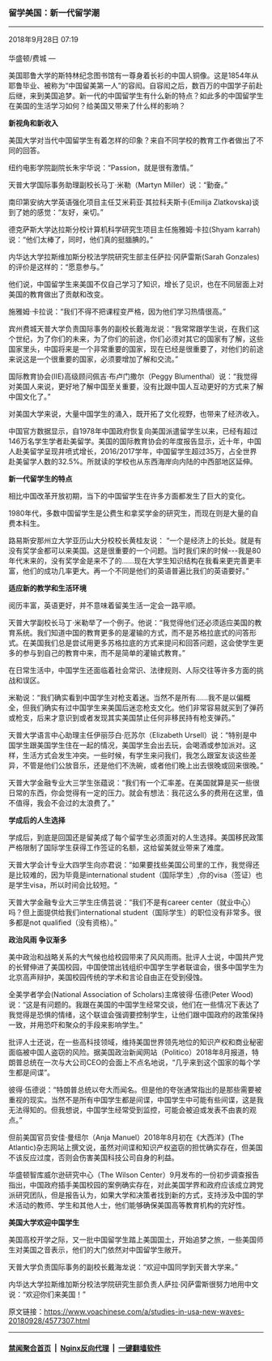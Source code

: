 ### 留学美国：新一代留学潮
------------------------

<div class="published">
 <span class="date" title="中国时间">
  <time datetime="2018-09-28T07:19:58+08:00">
   2018年9月28日 07:19
  </time>
 </span>
</div>
<br/>
<div class="wsw">
 <span class="dateline">
  华盛顿/费城 —
 </span>
 <p>
  美国耶鲁大学的斯特林纪念图书馆有一尊身着长衫的中国人铜像。这是1854年从耶鲁毕业、被称为“中国留美第一人”的容闳。自容闳之后，数百万的中国学子前赴后继，来到美国追梦。新一代的中国留学生有什么新的特点？如此多的中国留学生在美国的生活学习如何？给美国又带来了什么样的影响？
 </p>
 <p>
  <strong>
   新视角和新收入
  </strong>
 </p>
 <p>
  美国大学对当代中国留学生有着怎样的印象？来自不同学校的教育工作者做出了不同的回答。
 </p>
 <p>
  纽约电影学院副院长朱宇华说：“Passion，就是很有激情。”
 </p>
 <p>
  天普大学国际事务助理副校长马丁·米勒（Martyn Miller）说：“勤奋。”
 </p>
 <p>
  南印第安纳大学英语强化项目主任艾米莉亚·其拉科夫斯卡(Emilija Zlatkovska)谈到了她的感觉：“友好，亲切。”
 </p>
 <p>
  德克萨斯大学达拉斯分校计算机科学研究生项目主任施雅姆·卡拉(Shyam karrah)说：“他们太棒了，同时，他们真的挺腼腆的。”
 </p>
 <p>
  内华达大学拉斯维加斯分校法学院研究生部主任萨拉·冈萨雷斯(Sarah Gonzales)的评价是这样的：“愿意参与。”
 </p>
 <p>
  他们说，中国留学生来美国不仅自己学习了知识，增长了见识，也在不同层面上对美国的教育做出了贡献和改变。
 </p>
 <p>
  施雅姆·卡拉说：“我们不得不把课程变严格，因为他们学习热情很高。”
 </p>
 <p>
  宾州费城天普大学负责国际事务的副校长戴海龙说：“我常常跟学生说，在我们这个世纪，为了你们的未来，为了你们的前途，你们必须对其它的国家有了解，这些国家里头，中国将来是一个非常重要的国家，现在已经是很重要了，对他们的前途来说这是一个很重要的国家，必须要增加了解和交流。”
 </p>
 <p>
  国际教育协会(IIE)高级顾问佩吉·布卢门撒尔（Peggy Blumenthal）说：“我觉得对美国人来说，更好地了解中国至关重要，没有比跟中国人互动更好的方式来了解中国文化了。”
 </p>
 <p>
  对美国大学来说，大量中国学生的涌入，既开拓了文化视野，也带来了经济收入。
 </p>
 <p>
  中国官方数据显示，自1978年中国政府恢复向美国派遣留学生以来，已经有超过146万名学生学者赴美留学。美国的国际教育协会的年度报告显示，近十年，中国人赴美留学呈现井喷式增长，2016/2017学年，中国留学生超过35万，占全世界赴美留学人数的32.5%。所就读的学校也从东西海岸向内陆的中西部地区延伸。
 </p>
 <p>
  <strong>
   新一代留学生的特点
  </strong>
 </p>
 <p>
  相比中国改革开放初期，当下的中国留学生在许多方面都发生了巨大的变化。
 </p>
 <p>
  1980年代，多数中国留学生是公费生和拿奖学金的研究生，而现在则是大量的自费本科生。
 </p>
 <p>
  路易斯安那州立大学亚历山大分校校长黄桂友说： “一个是经济上的长处。就是有没有奖学金都可以来美国。这是很重要的一个问题。当时我们来的时候---我是80年代末来的，没有奖学金是来不了的……现在大学生知识结构在我看来更完善更丰富，他们的成功几率更大。再一个不同是他们的英语普遍比我们的英语要好。”
 </p>
 <p>
  <strong>
   适应新的教学和生活环境
  </strong>
 </p>
 <p>
  阅历丰富，英语更好，并不意味着留美生活一定会一路平顺。
 </p>
 <p>
  天普大学副校长马丁·米勒举了一个例子。他说：“我觉得他们还必须适应美国的教育系统。我们知道中国的教育更多的是灌输的方式，而不是苏格拉底式的问答形式。在美国我们总是尝试用更多苏格拉底的方式来提问和回答问题，这会使学生更多的参与到自己的教育中来，而不是简单的灌输式教育。”
 </p>
 <p>
  在日常生活中，中国学生还面临着社会常识、法律规则、人际交往等许多方面的挑战和误区。
 </p>
 <p>
  米勒说：“我们确实看到中国学生对枪支着迷。当然不是所有……我不是以偏概全，但我们确实有过中国学生来美国后迷恋枪支文化。他们非常容易就买到了弹药或枪支，后来才意识到或者发现其实美国禁止任何非移民持有枪支弹药。”
 </p>
 <p>
  天普大学语言中心助理主任伊丽莎白·厄苏尔（Elizabeth Ursell）说：“特别是中国学生跟美国学生住在一起的情况，美国学生会出去玩，会喝酒或参加派对。这样，生活方式会发生冲突。一些时候，有学生来问我们，我怎么跟室友谈这些差异，不管是他们公放音乐，还是他们不洗碗，或者他们晚上出去很晚或回来很晚。”
 </p>
 <p>
  天普大学金融专业大三学生张蕴说：“我们有一个汇率差。在美国就算是买一些很日常的东西，你会觉得有一定的压力。就会有想法：我花这么多的费用在这里，值不值得，我会不会过的太浪费了。”
 </p>
 <p>
  <strong>
   学成后的人生选择
  </strong>
 </p>
 <p>
  学成后，到底是回国还是留美成了每个留学生必须面对的人生选择。美国移民政策严格限制了国际学生获得工作签证的名额，这给留美就业带来了难度。
 </p>
 <p>
  天普大学会计专业大四学生向亦君说：“如果要找些美国公司里的工作，我觉得还是比较难的，因为毕竟是international student（国际学生）,你的visa（签证）也是学生visa，所以时间会比较短。“
 </p>
 <p>
  天普大学金融专业大三学生庄倩芸说：“我们不是有career center（就业中心）吗？但上面提供给我们international student（国际学生）的职位没有非常多。很多都是not qualified（没有资格）。”
 </p>
 <p>
  <strong>
   政治风雨 争议渐多
  </strong>
 </p>
 <p>
  美中政治和战略关系的大气候也给校园带来了风风雨雨。批评人士说，中国共产党的长臂伸进了美国校园，中国使馆出钱组织中国学生学者联谊会，很多中国学生为北京高声辩护，美国校园传统的学术和言论自由正在受到侵蚀。
 </p>
 <p>
  全美学者学会(National Association of Scholars)主席彼得·伍德(Peter Wood)说：“这是有问题的。我跟在美国的中国学生经常交谈，他们在一些情况下表达了我觉得是恐惧的情绪，这个联谊会强调要控制学生，让他们跟中国政府的政策保持一致，并用恐吓和聚众的手段来影响学生。”
 </p>
 <p>
  批评人士还说，在一些高科技领域，维持美国世界领先地位的知识产权和商业秘密面临被中国人盗窃的风险。据美国政治新闻网站（Politico）2018年8月报道，特朗普总统在一次与大公司CEO的会面上不点名地说，“几乎来到这个国家的每个学生都是间谍”。
 </p>
 <p>
  彼得·伍德说：“特朗普总统以夸大而闻名。但是他的夸张通常指出的是那些需要被重视的现实。当然不是所有中国学生都是间谍，中国学生中可能有些间谍，这是我无法得知的。但我想说，中国学生经常受到监控，可能会被迫或发表不由衷的观点。”
 </p>
 <p>
  但前美国官员安佳·曼纽尔（Anja Manuel）2018年8月初在《大西洋》(The Atlantic)杂志网站上撰文说，虽然对间谍和知识产权盗窃的担忧确实存在，但美国不该反应过度，否则会伤害美国科技公司自身的利益。
 </p>
 <p>
  华盛顿智库威尔逊研究中心（The Wilson Center）9月发布的一份初步调查报告指出，中国政府插手美国校园的案例确实存在，对此美国学界和政府应该成立跨党派研究团队，但是报告认为，如果大学和决策者找到新的方式，支持涉及中国的学术活动的教师、学生和其他人士，他们能够确保美国高等教育机构的完好性。
 </p>
 <p>
  <strong>
   美国大学欢迎中国学生
  </strong>
 </p>
 <p>
  美国高校开学之际，又一批中国留学生踏上美国国土，开始追梦之旅，一些美国师生对美国之音表示，他们的大门依然对中国留学生敞开。
 </p>
 <p>
  天普大学负责国际事务的副校长戴海龙说：“欢迎中国同学到天普大学来。”
 </p>
 <p>
  内华达大学拉斯维加斯分校法学院研究生部负责人萨拉·冈萨雷斯很努力地用中文说：“欢迎你们来美国！”
 </p>
 <p>
 </p>
</div>

原文链接：https://www.voachinese.com/a/studies-in-usa-new-waves-20180928/4577307.html


------------------------
#### [禁闻聚合首页](https://github.com/gfw-breaker/banned-news/blob/master/README.md) &nbsp;|&nbsp; [Nginx反向代理](https://github.com/gfw-breaker/open-proxy/blob/master/README.md) &nbsp;|&nbsp;  [一键翻墙软件](https://github.com/gfw-breaker/nogfw/blob/master/README.md)